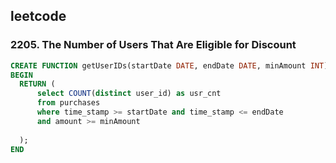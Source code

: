 ## leetcode 

### 2205. The Number of Users That Are Eligible for Discount
```sql
CREATE FUNCTION getUserIDs(startDate DATE, endDate DATE, minAmount INT) RETURNS INT
BEGIN
  RETURN (
      select COUNT(distinct user_id) as usr_cnt
      from purchases
      where time_stamp >= startDate and time_stamp <= endDate
      and amount >= minAmount
      
  );
END
```
